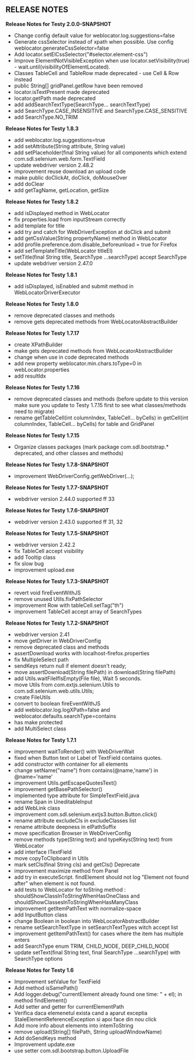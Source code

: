 RELEASE NOTES
-------------
**Release Notes for Testy 2.0.0-SNAPSHOT**
- Change config default value for weblocator.log.suggestions=false
- Generate cssSelector instead of xpath when possible. Use config weblocator.generateCssSelector=false
- Add locator.setElCssSelector("#selector.element-css")
- Improve ElementNotVisibleException when use locator.setVisibility(true) - wait.until(visibilityOfElementLocated).
- Classes TableCell and TableRow made deprecated - use Cell & Row instead
- public String[] gridPanel.getRow have been removed 
- locator.isTextPresent made deprecated
- locator.getPath made deprecated
- add addSearchTextType(SearchType... searchTextType)
- add SearchType.CASE_INSENSITIVE and SearchType.CASE_SENSITIVE
- add SearchType.NO_TRIM

**Release Notes for Testy 1.8.3**
- add weblocator.log.suggestions=true
- add setAttribute(String attribute, String value)
- add setPlaceholder(final String value) for all components which extend com.sdl.selenium.web.form.TextField
- update webdriver version 2.48.2
- improvement reuse download an upload code
- make public doClickAt, doClick, doMouseOver
- add doClear
- add getTagName, getLocation, getSize

**Release Notes for Testy 1.8.2**
- add isDisplayed method in WebLocator
- fix properties.load from inputStream correctly
- add template for title
- add try and catch for WebDriverException at doClick and submit
- add getCssValue(String propertyName) method in WebLocator
- add profile.preference.dom.disable_beforeunload = true for Firefox
- add setTemplateTitle(WebLocator titleEl)
- setTitle(final String title, SearchType ...searchType) accept SearchType
- update webdriver version 2.47.0

**Release Notes for Testy 1.8.1**
- add isDisplayed, isEnabled and submit method in WebLocatorDriverExecutor

**Release Notes for Testy 1.8.0**
- remove deprecated classes and methods
- remove gets deprecated methods from WebLocatorAbstractBuilder

**Release Notes for Testy 1.7.17**
- create XPathBuilder
- make gets deprecated methods from WebLocatorAbstractBuilder
- change when use in code deprecated methods
- add new property weblocator.min.chars.toType=0 in webLocator.properties
- add resultIdx

**Release Notes for Testy 1.7.16**
- remove deprecated classes and methods (before update to this version make sure you update to Testy 1.7.15 first to see what classes/methods need to migrate)
- rename getTableCell(int columnIndex, TableCell... byCells) in getCell(int columnIndex, TableCell... byCells) for table and GridPanel

**Release Notes for Testy 1.7.15**
- Organize classes packages (mark package com.sdl.bootstrap.* deprecated, and other classes and methods)

**Release Notes for Testy 1.7.8-SNAPSHOT**
- improvement WebDriverConfig.getWebDriver(...);

**Release Notes for Testy 1.7.7-SNAPSHOT**
- webdriver version 2.44.0 supported ff 33

**Release Notes for Testy 1.7.6-SNAPSHOT**
- webdriver version 2.43.0 supported ff 31, 32

**Release Notes for Testy 1.7.5-SNAPSHOT**
- webdriver version 2.42.2
- fix TableCell accept visibility
- add Tooltip class
- fix slow bug
- improvement upload.exe

**Release Notes for Testy 1.7.3-SNAPSHOT**
- revert void fireEventWithJS
- remove unused Utils.fixPathSelector
- improvement Row with tableCell.setTag("th")
- improvement TableCell accept array of SearchTypes

**Release Notes for Testy 1.7.2-SNAPSHOT**
- webdriver version 2.41
- move getDriver in WebDriverConfig
- remove deprecated class and methods
- assertDownload works with localhost-firefox.properties
- fix MultipleSelect path
- sendKeys return null if element doesn't ready;
- move assertDownload(String filePath) in download(String filePath)
- add Utils.waitFileIfIsEmpty(File file), Wait 5 seconds.
- move Utils from com.extjs.selenium.Utils to com.sdl.selenium.web.utils.Utils;
- create FileUtils
- convert to boolean fireEventWithJS
- add weblocator.log.logXPath=false and weblocator.defaults.searchType=contains
- has make protected
- add MultiSelect class

**Release Notes for Testy 1.7.1**
- improvement waitToRender() with WebDriverWait
- fixed when Button text or Label of TextField contains quotes.
- add constructor with container for all elements
- change setName("name") from contains(@name,'name') in @name='name'
- improvement Utils.getEscapeQuotesText()
- improvement getBasePathSelector()
- implemented type attribute for SimpleTextField.java
- rename Span in UneditableInput
- add WebLink class
- improvement com.sdl.selenium.extjs3.button.Button.click()
- rename attribute  excludeCls in excludeClasses list
- rename attribute deepness in elPathSuffix
- move specification Browser in WebDriverConfig
- remove methods type(String text) and typeKeys(String text) from WebLocator
- add interface ITextField
- move copyToClipboard in Utils
- mark setCls(final String cls) and getCls() Deprecate
- improvement maximize method from Panel
- add try in executeScript. findElement should not log "Element not found after" when element is not found.
- add tests to WebLocator for toString method : shouldShowClassInToStringWhenHasOneClass and shouldShowClassesInToStringWhenHasManyClass
- improvement getItemPathText with normalize-space
- add InputButton class
- change Boolean in boolean into WebLocatorAbstractBuilder
- rename setSearchTextType in setSearchTextTypes witch accept list
- improvement getItemPathText() for cases where the item has multiple enters
- add SearchType enum TRIM, CHILD_NODE, DEEP_CHILD_NODE
- update setText(final String text, final SearchType ...searchType) with SearchType options

**Release Notes for Testy 1.6**
- Improvement setValue for TextField
- Add method isSamePath()
- Add logger.debug("currentElement already found one time: " + el); in method findElement()
- Add setter and getter for currentElementPath
- Verifica daca elemenetul exista cand a aparut exceptia StaleElementReferenceException si apoi face din nou click
- Add more info about elements into intemToString
- remove upload(String[] filePath, String uploadWindowName)
- Add doSendKeys method
- Improvement update.exe
- use setter com.sdl.bootstrap.button.UploadFile
